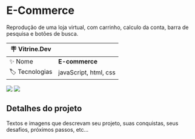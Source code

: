 # E-Commerce

Reprodução de uma loja virtual, com carrinho, calculo da conta, barra de pesquisa e botões de busca.

| :placard: Vitrine.Dev |     |
| -------------  | --- |
| :sparkles: Nome        | **E-commerce**
| :label: Tecnologias | javaScript, html, css

<!-- Inserir imagem com a #vitrinedev ao final do link -->
![](https://via.placeholder.com/1200x500.png?text=imagem+lindona+do+meu+projeto#vitrinedev)
![](https://scontent-gru2-1.xx.fbcdn.net/v/t39.30808-6/308195294_4266249683500203_3394993399707169370_n.jpg?_nc_cat=109&ccb=1-7&_nc_sid=730e14&_nc_ohc=IDTo2YKJVjAAX8LOLzA&_nc_ht=scontent-gru2-1.xx&oh=00_AT9kQuqRWBTD5obgMZgWBsNcxmjnUMJkbOpuuvSDp8gPhg&oe=63307288)

## Detalhes do projeto

Textos e imagens que descrevam seu projeto, suas conquistas, seus desafios, próximos passos, etc...
